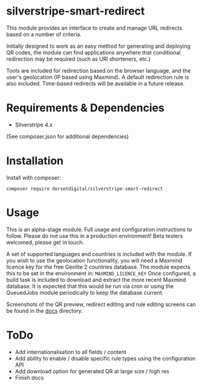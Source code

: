 # silverstripe-smart-redirect

This module provides an interface to create and manage URL redirects based on a number of criteria.

Initially designed to work as an easy method for generating and deploying QR codes, the module can find applications anywhere that conditional redirection may be required (such as URl shorteners, etc.)

Tools are included for redirection based on the browser language, and the user's geolocation (IP based using Maxmind).   A default redirection rule is also included.  Time-based redirects will be available in a future release.

# Requirements & Dependencies
* Silverstripe 4.x

(See composer.json for additional dependencies)


# Installation

Install with composer:

`composer require dorsetdigital/silverstripe-smart-redirect`


# Usage

This is an alpha-stage module.  Full usage and configuration instructions to follow.  Please do not use this in a production environment!   Beta testers welcomed, please get in touch.

A set of supported languages and countries is included with the module.  If you wish to use the geolocation functionality, you will need a Maxmind licence key for the free Geolite 2 countries database.  The module expects this to be set in the environment in: `MAXMIND_LICENCE_KEY`
Once configured, a build task is included to download and extract the more recent Maxmind database.  It is expected that this would be run via cron or using the QueuedJobs module periodically to keep the database current.

Screenshots of the QR preview, redirect editing and rule editing screens can be found in the [docs](/docs) directory. 

# ToDo

* Add internationalisation to all fields / content
* Add ability to enable / disable specific rule types using the configuration API
* Add download option for generated QR at large size / high res
* Finish docs
